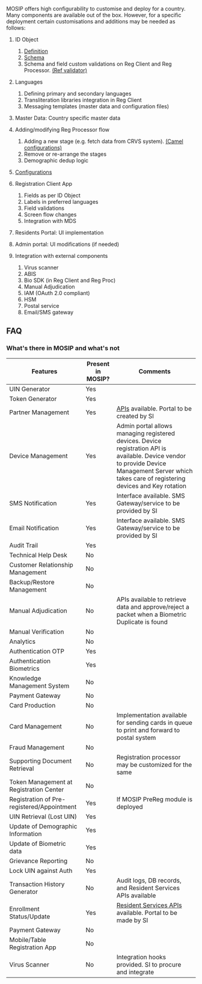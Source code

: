 MOSIP offers high configurability to customise and deploy for a country. Many components are available out of the box.  However, for a specific deployment certain customisations and additions may be needed as follows:
1. ID Object
    1. [Definition](https://github.com/mosip/documentation/wiki/MOSIP-ID-Object-Definition)
    1. [Schema](https://github.com/mosip/mosip-config/blob/master/config-templates/mosip-identity-json-schema-env.json)
    1. Schema and field custom validations on Reg Client and Reg Processor. [(Ref validator)](https://github.com/mosip/mosip-ref-impl/tree/master/kernel/kernel-ref-idobjectvalidator)  

1. Languages
   1. Defining primary and secondary languages
   1. Transliteration libraries integration in Reg Client
   1. Messaging templates (master data and configuration files)

1. Master Data: Country specific master data 

1. Adding/modifying Reg Processor flow 
   1. Adding a new stage (e.g. fetch data from CRVS system). [(Camel configurations)](https://github.com/mosip/mosip-config/blob/master/config-templates)
   1. Remove or re-arrange the stages 
   1. Demographic dedup logic

1. [Configurations](https://github.com/mosip/mosip-config/blob/master/config-templates/)

1. Registration Client App
   1. Fields as per ID Object
   1. Labels in preferred languages
   1. Field validations
   1. Screen flow changes
   1. Integration with MDS

1. Residents Portal: UI implementation

1. Admin portal: UI modifications (if needed) 

1. Integration with external components
    1. Virus scanner 
    1. ABIS 
    1. Bio SDK (in Reg Client and Reg Proc)
    1. Manual Adjudication
    1. IAM (OAuth 2.0 compliant)
    1. HSM
    1. Postal service
    1. Email/SMS gateway

## FAQ
### What's there in MOSIP and what's not
|Features|Present in MOSIP?|Comments
|---|---|---|
|UIN Generator|Yes||
|Token Generator|Yes||
|Partner Management|Yes|[APIs](https://github.com/mosip/documentation/wiki/Partner-Management-Service-APIs) available.  Portal to be created by SI|
|Device Management|Yes|Admin portal allows managing registered devices. Device registration API is available. Device vendor to provide Device Management Server which takes care of registering devices and Key rotation|
|SMS Notification|Yes|Interface available.  SMS Gateway/service to be provided by SI|
|Email Notification|Yes|Interface available.  SMS Gateway/service to be provided by SI|
|Audit Trail|Yes||
|Technical Help Desk|No||
|Customer Relationship Management|No||
|Backup/Restore Management|No||
|Manual Adjudication|No|APIs available to retrieve data and approve/reject a packet when a Biometric Duplicate is found|
|Manual Verification|No||
|Analytics|No||
|Authentication OTP|Yes||
|Authentication Biometrics|Yes||
|Knowledge Management System|No||
|Payment Gateway|No||
|Card Production|No||
|Card Management|No| Implementation available for sending cards in queue to print and forward to postal system|
|Fraud Management|No||
|Supporting Document Retrieval|No|Registration processor may be customized for the same|
|Token Management at Registration Center|No||
|Registration of Pre-registered/Appointment|Yes|If MOSIP PreReg module is deployed|
|UIN Retrieval (Lost UIN)|Yes||
|Update of Demographic Information|Yes||
|Update of Biometric data|Yes||
|Grievance Reporting|No||
|Lock UIN against Auth|Yes||
|Transaction History Generator|No|Audit logs, DB records, and Resident Services APIs available|
|Enrollment Status/Update|Yes|[Resident Services APIs](https://github.com/mosip/documentation/wiki/Resident-Service-APIs) available.  Portal to be made by SI|
|Payment Gateway|No||
|Mobile/Table Registration App|No||
|Virus Scanner|No|Integration hooks provided. SI to procure and integrate|